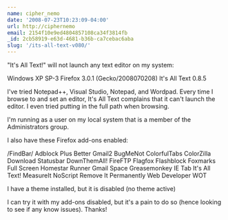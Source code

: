 ```yaml
---
name: cipher_nemo
date: '2008-07-23T10:23:09-04:00'
url: http://ciphernemo
email: 2154f10e9ed4804857108ca34f3814fb
_id: 2cb58919-e63d-4681-b36b-ca7cebac6aba
slug: '/its-all-text-v080/'
---
```


"It's All Text!" will not launch any text editor on my system:

Windows XP SP-3 Firefox 3.0.1 (Gecko/2008070208) It's All Text 0.8.5

I've tried Notepad++, Visual Studio, Notepad, and Wordpad. Every time I browse
to and set an editor, It's All Text complains that it can't launch the editor.
I even tried putting in the full path when browsing.

I'm running as a user on my local system that is a member of the
Administrators group.

I also have these Firefox add-ons enabled:

/FindBar/ Adblock Plus Better Gmail2 BugMeNot ColorfulTabs ColorZilla Download
Statusbar DownThemAll! FireFTP Flagfox Flashblock Foxmarks Full Screen
Homestar Runner Gmail Space Greasemonkey IE Tab It's All Text! MeasureIt
NoScript Remove It Permanently Web Developer WOT

I have a theme installed, but it is disabled (no theme active)

I can try it with my add-ons disabled, but it's a pain to do so (hence looking
to see if any know issues). Thanks!
